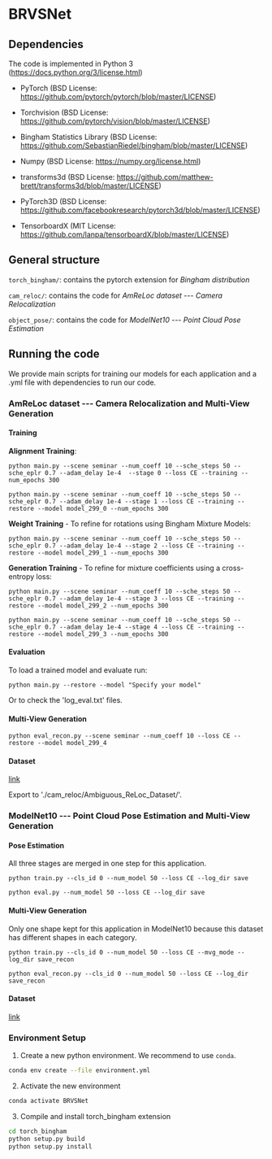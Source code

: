 # BRVSNet

## Dependencies
The code is implemented in Python 3 (https://docs.python.org/3/license.html)

- PyTorch (BSD License: https://github.com/pytorch/pytorch/blob/master/LICENSE)

- Torchvision (BSD License: https://github.com/pytorch/vision/blob/master/LICENSE)

- Bingham Statistics Library (BSD License: https://github.com/SebastianRiedel/bingham/blob/master/LICENSE) 

- Numpy (BSD License: https://numpy.org/license.html)

- transforms3d (BSD License: https://github.com/matthew-brett/transforms3d/blob/master/LICENSE)

- PyTorch3D (BSD License: https://github.com/facebookresearch/pytorch3d/blob/master/LICENSE)

- TensorboardX (MIT License: https://github.com/lanpa/tensorboardX/blob/master/LICENSE)

## General structure

`torch_bingham/`: contains the pytorch extension for *Bingham distribution*

`cam_reloc/`: contains the code for *AmReLoc dataset --- Camera Relocalization* 

`object_pose/`: contains the code for *ModelNet10 --- Point Cloud Pose Estimation*

## Running the code

We provide main scripts for training our models for each application and a .yml file with dependencies to run our code.

### AmReLoc dataset --- Camera Relocalization and Multi-View Generation

#### Training

**Alignment Training**:

`python main.py --scene seminar --num_coeff 10 --sche_steps 50 --sche_eplr 0.7 --adam_delay 1e-4  --stage 0 --loss CE --training --num_epochs 300`

`python main.py --scene seminar --num_coeff 10 --sche_steps 50 --sche_eplr 0.7 --adam_delay 1e-4 --stage 1 --loss CE --training --restore --model model_299_0 --num_epochs 300`

**Weight Training** - To refine for rotations using Bingham Mixture Models:

`python main.py --scene seminar --num_coeff 10 --sche_steps 50 --sche_eplr 0.7 --adam_delay 1e-4 --stage 2 --loss CE --training --restore --model model_299_1 --num_epochs 300`

**Generation Training** - To refine for mixture coefficients using a cross-entropy loss:

`python main.py --scene seminar --num_coeff 10 --sche_steps 50 --sche_eplr 0.7 --adam_delay 1e-4 --stage 3 --loss CE --training --restore --model model_299_2 --num_epochs 300`

`python main.py --scene seminar --num_coeff 10 --sche_steps 50 --sche_eplr 0.7 --adam_delay 1e-4 --stage 4 --loss CE --training --restore --model model_299_3 --num_epochs 300`

#### Evaluation
To load a trained model and evaluate run:

`python main.py --restore --model "Specify your model"`

Or to check the 'log_eval.txt' files.

#### Multi-View Generation

`python eval_recon.py --scene seminar --num_coeff 10 --loss CE --restore --model model_299_4`

#### Dataset
[link](http://campar.in.tum.de/files/AmbiguousRelocDataset/Ambiguous_ReLoc_Dataset.zip)

Export to './cam_reloc/Ambiguous_ReLoc_Dataset/'.

### ModelNet10 --- Point Cloud Pose Estimation and Multi-View Generation

#### Pose Estimation

All three stages are merged in one step for this application.

`python train.py --cls_id 0 --num_model 50 --loss CE --log_dir save`

`python eval.py --num_model 50 --loss CE --log_dir save`

#### Multi-View Generation

Only one shape kept for this application in ModelNet10 because this dataset has different shapes in each category.

`python train.py --cls_id 0 --num_model 50 --loss CE --mvg_mode --log_dir save_recon`

`python eval_recon.py --cls_id 0 --num_model 50 --loss CE --log_dir save_recon`

#### Dataset
[link](https://modelnet.cs.princeton.edu/)

### Environment Setup

1. Create a new python environment. We recommend to use `conda`.
```bash
conda env create --file environment.yml
```

2. Activate the new environment
```bash
conda activate BRVSNet
```

3. Compile and install torch_bingham extension

```bash
cd torch_bingham
python setup.py build
python setup.py install
```


